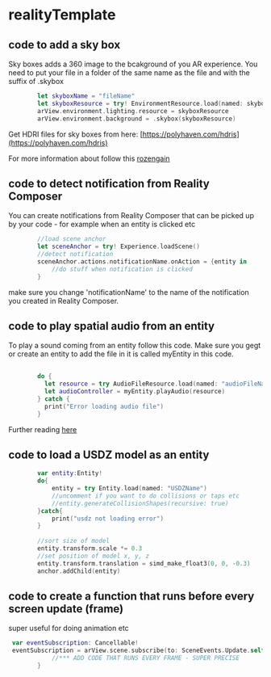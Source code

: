 # realityTemplate

## code to add a sky box
Sky boxes adds a 360 image to the bcakground of you AR experience.
You need to put your file in a folder of the same name as the file and with the suffix of .skybox
```swift
        let skyboxName = "fileName"
        let skyboxResource = try! EnvironmentResource.load(named: skyboxName)
        arView.environment.lighting.resource = skyboxResource
        arView.environment.background = .skybox(skyboxResource)
```
Get HDRI files for sky boxes from here: [https://polyhaven.com/hdris](https://polyhaven.com/hdris)

For more information about follow this [rozengain](https://rozengain.medium.com/quick-realitykit-tutorial-programmatic-non-ar-setup-cafaf61e9884)

## code to detect notification from Reality Composer
You can create notifications from Reality Composer that can be picked up by your code - for example when an entity is clicked etc
```swift
        //load scene anchor
        let sceneAnchor = try! Experience.loadScene()
        //detect notification
        sceneAnchor.actions.notificationName.onAction = {entity in
            //do stuff when notification is clicked
        }
```
make sure you change 'notificationName' to the name of the notification you created in Reality Composer.

## code to play spatial audio from an entity
To play a sound coming from an entity follow this code. Make sure you gegt or create an entity to add the file in it is called myEntity in this code.
```swift
        
        do {
          let resource = try AudioFileResource.load(named: "audioFileName", in: nil, inputMode: .spatial, loadingStrategy: .preload, shouldLoop: true)
          let audioController = myEntity.playAudio(resource) 
        } catch {
          print("Error loading audio file")
        }
```
Further reading [here](https://ethansaadia.medium.com/immersive-audio-in-realitykit-b3748c0a4319)

## code to load a USDZ model as an entity
```swift
        var entity:Entity!
        do{
            entity = try Entity.load(named: "USDZName")
            //uncomment if you want to do collisions or taps etc
            //entity.generateCollisionShapes(recursive: true)
        }catch{
            print("usdz not loading error")
        }
        
        //sort size of model
        entity.transform.scale *= 0.3
        //set position of model x, y, z
        entity.transform.translation = simd_make_float3(0, 0, -0.3)
        anchor.addChild(entity)
```
## code to create a function that runs before every screen update (frame)
super useful for doing animation etc
```swift
 var eventSubscription: Cancellable!
 eventSubscription = arView.scene.subscribe(to: SceneEvents.Update.self) { _ in
            //*** ADD CODE THAT RUNS EVERY FRAME - SUPER PRECISE
        }
```
